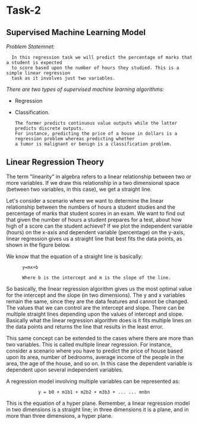 # Task-2 
## Supervised Machine Learning Model
 *Problem Statemnet:* 
                        
      In this regression task we will predict the percentage of marks that a student is expected 
      to score based upon the number of hours they studied. This is a simple linear regression 
      task as it involves just two variables.

*There are two types of supervised machine learning algorithms:*

* Regression 

* Classification. 

      The former predicts continuous value outputs while the latter predicts discrete outputs.
      For instance, predicting the price of a house in dollars is a regression problem whereas predicting whether
      a tumor is malignant or benign is a classification problem.
      
      
 ## Linear Regression Theory
 
The term "linearity" in algebra refers to a linear relationship between two or more variables. If we draw this relationship in a two dimensional space (between two variables, in this case), we get a straight line.

Let's consider a scenario where we want to determine the linear relationship between the numbers of hours a student studies and the percentage of marks that student scores in an exam. We want to find out that given the number of hours a student prepares for a test, about how high of a score can the student achieve? 
If we plot the independent variable (hours) on the x-axis and dependent variable (percentage) on the y-axis, linear regression gives us a straight line that best fits the data points, as shown in the figure below.

We know that the equation of a straight line is basically:
       
          y=mx+b
        
          Where b is the intercept and m is the slope of the line. 
  So basically, the linear regression algorithm gives us the most optimal value for the intercept and the slope (in two dimensions). 
  The y and x variables remain the same, since they are the data features and cannot be changed. 
  The values that we can control are the intercept and slope. 
  There can be multiple straight lines depending upon the values of intercept and slope.
  Basically what the linear regression algorithm does is it fits multiple lines on the data points and returns the line that results in the least error.

This same concept can be extended to the cases where there are more than two variables. 
This is called multiple linear regression. For instance, consider a scenario where you have to predict the price of house based upon its area, number of bedrooms, 
average income of the people in the area, the age of the house, and so on. In this case the dependent variable is dependent upon several independent variables. 

 
A regression model involving multiple variables can be represented as:
                
                
                y = b0 + m1b1 + m2b2 + m3b3 + ... ... mnbn

This is the equation of a hyper plane. Remember, a linear regression model in two dimensions is a straight line; 
in three dimensions it is a plane, and in more than three dimensions, a hyper plane.



